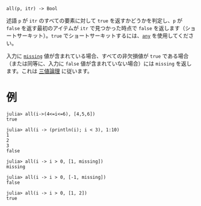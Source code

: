 ```
all(p, itr) -> Bool
```

述語 `p` が `itr` のすべての要素に対して `true` を返すかどうかを判定し、`p` が `false` を返す最初のアイテムが `itr` で見つかった時点で `false` を返します（ショートサーキット）。`true` でショートサーキットするには、[`any`](@ref) を使用してください。

入力に [`missing`](@ref) 値が含まれている場合、すべての非欠損値が `true` である場合（または同等に、入力に `false` 値が含まれていない場合）には `missing` を返します。これは [三値論理](https://en.wikipedia.org/wiki/Three-valued_logic) に従います。

# 例

```jldoctest
julia> all(i->(4<=i<=6), [4,5,6])
true

julia> all(i -> (println(i); i < 3), 1:10)
1
2
3
false

julia> all(i -> i > 0, [1, missing])
missing

julia> all(i -> i > 0, [-1, missing])
false

julia> all(i -> i > 0, [1, 2])
true
```
